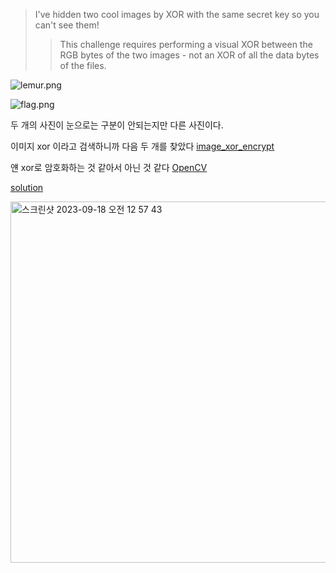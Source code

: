 > I've hidden two cool images by XOR with the same secret key so you can't see them!
> 
> 
> > This challenge requires performing a visual XOR between the RGB bytes of the two images - not an XOR of all the data bytes of the files.
> >

![lemur.png](https://github.com/king-raccoon/king-raccoon/assets/78426205/6ea911fe-8330-4ab7-83fe-91005928b9f9)

![flag.png](https://github.com/king-raccoon/king-raccoon/assets/78426205/45f76746-4f48-4e6b-87e0-d7a66c0a832d)


두 개의 사진이 눈으로는 구분이 안되는지만 다른 사진이다.

이미지 xor 이라고 검색하니까 다음 두 개를 찾았다
[image_xor_encrypt](https://withopen.tistory.com/2)

얜 xor로 암호화하는 것 같아서 아닌 것 같다
[OpenCV](https://studium-anywhere.tistory.com/22)

[solution](./Lemur%20XOR.py)

<img width="578" alt="스크린샷 2023-09-18 오전 12 57 43" src="https://github.com/king-raccoon/king-raccoon/assets/78426205/64d0a4e4-5ddd-464c-988a-3ec6fd68a928">
